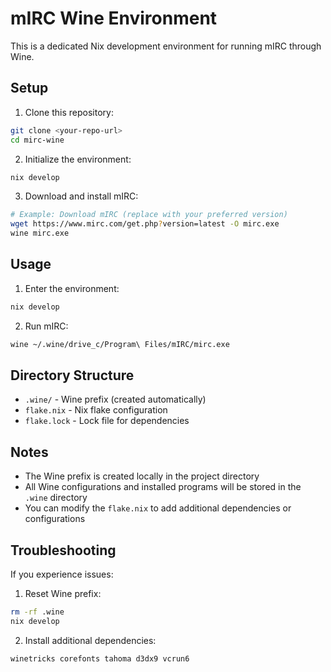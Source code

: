 # mIRC Wine Environment

This is a dedicated Nix development environment for running mIRC through Wine.

## Setup

1. Clone this repository:
```bash
git clone <your-repo-url>
cd mirc-wine
```

2. Initialize the environment:
```bash
nix develop
```

3. Download and install mIRC:
```bash
# Example: Download mIRC (replace with your preferred version)
wget https://www.mirc.com/get.php?version=latest -O mirc.exe
wine mirc.exe
```

## Usage

1. Enter the environment:
```bash
nix develop
```

2. Run mIRC:
```bash
wine ~/.wine/drive_c/Program\ Files/mIRC/mirc.exe
```

## Directory Structure

- `.wine/` - Wine prefix (created automatically)
- `flake.nix` - Nix flake configuration
- `flake.lock` - Lock file for dependencies

## Notes

- The Wine prefix is created locally in the project directory
- All Wine configurations and installed programs will be stored in the `.wine` directory
- You can modify the `flake.nix` to add additional dependencies or configurations

## Troubleshooting

If you experience issues:

1. Reset Wine prefix:
```bash
rm -rf .wine
nix develop
```

2. Install additional dependencies:
```bash
winetricks corefonts tahoma d3dx9 vcrun6
```
